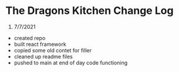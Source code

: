 # The Dragons Kitchen Change Log

1.  7/7/2021 
  - created repo
  - built react framework
  - copied some old contet for filler
  - cleaned up readme files
  - pushed to main at end of day code functioning
  